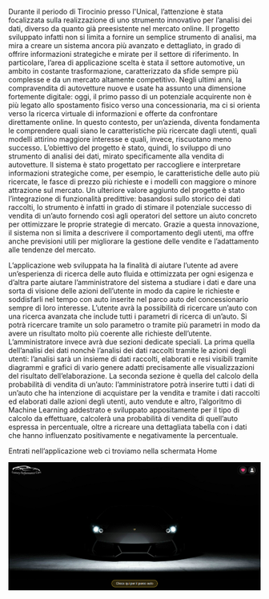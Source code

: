 Durante il periodo di Tirocinio presso l'Unical, l’attenzione è stata focalizzata sulla realizzazione di uno strumento innovativo per l’analisi dei dati, diverso da quanto già preesistente nel mercato online. Il progetto sviluppato infatti non si limita a fornire un semplice strumento di analisi, ma mira a creare un sistema ancora più avanzato e dettagliato, in grado di offrire informazioni strategiche e mirate per il settore di riferimento. In particolare, l’area di applicazione scelta è stata il settore automotive, un ambito in costante trasformazione, caratterizzato da sfide sempre più complesse e da un mercato altamente competitivo. Negli ultimi anni, la compravendita di autovetture nuove e usate ha assunto una dimensione fortemente digitale: oggi, il primo passo di un potenziale acquirente non è più legato allo spostamento fisico verso una concessionaria, ma ci si orienta verso la ricerca virtuale di informazioni e offerte da confrontare direttamente online. In questo contesto, per un’azienda, diventa fondamenta le comprendere quali siano le caratteristiche più ricercate dagli utenti, quali modelli attirino maggiore interesse e quali, invece, riscuotano meno successo. L’obiettivo del progetto è stato, quindi, lo sviluppo di uno strumento di analisi dei dati, mirato specificamente alla vendita di autovetture. Il sistema è stato progettato per raccogliere e interpretare informazioni strategiche come, per esempio, le caratteristiche delle auto più ricercate, le fasce di prezzo più richieste e i modelli con maggiore o minore attrazione sul mercato. Un ulteriore valore aggiunto del progetto è stato l’integrazione di funzionalità predittive: basandosi sullo storico dei dati raccolti, lo strumento è infatti in grado di stimare il potenziale successo di vendita di un’auto fornendo così agli operatori del settore un aiuto concreto per ottimizzare le proprie strategie di mercato. Grazie a questa innovazione, il sistema non si limita a descrivere il comportamento degli utenti, ma offre anche previsioni utili per migliorare la gestione delle vendite e l’adattamento alle tendenze del mercato. 

L’applicazione web sviluppata ha la finalità di aiutare l’utente ad avere un’esperienza di ricerca delle auto fluida e ottimizzata per ogni esigenza e d’altra parte aiutare l’amministratore del sistema a studiare i dati e dare una sorta di visione delle azioni dell’utente in modo da capire le richieste e soddisfarli nel tempo con auto inserite nel parco auto del concessionario sempre di loro interesse. L’utente avrà la possibilità di ricercare un’auto con una ricerca avanzata che include tutti i parametri di ricerca di un’auto. Si potrà ricercare tramite un solo parametro o tramite più parametri in modo da avere un risultato molto più coerente alle richieste dell’utente. L’amministratore invece avrà due sezioni dedicate speciali. La prima quella dell’analisi dei dati nonchè l’analisi dei dati raccolti tramite le azioni degli utenti: l’analisi sarà un insieme di dati raccolti, elaborati e resi visibili tramite diagrammi e grafici di vario genere adatti precisamente alle visualizzazioni del risultato dell’elaborazione. La seconda sezione è quella del calcolo della probabilità di vendita di un’auto: l’amministratore potrà inserire tutti i dati di un’auto che ha intenzione di acquistare per la vendita e tramite i dati raccolti ed elaborati dalle azioni degli utenti, auto vendute e altro, l’algoritmo di Machine Learning addestrato e sviluppato appositamente per il tipo di calcolo da effettuare, calcolerà una probabilità di vendita di quell’auto espressa in percentuale, oltre a ricreare una dettagliata tabella con i dati che hanno influenzato positivamente e negativamente la percentuale.


Entrati nell’applicazione web ci troviamo nella schermata Home

![Descrizione immagine](https://github.com/HackPietro/LuxuryPerformanceCars/blob/main/Immagini/Home.png)
